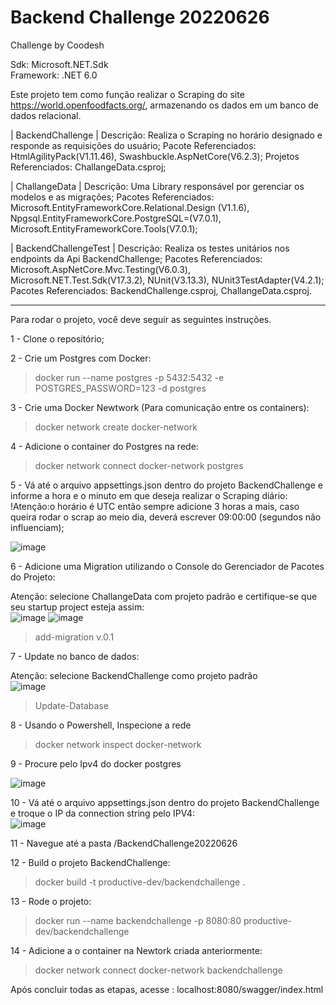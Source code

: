 # Backend Challenge 20220626
Challenge by Coodesh

Sdk: Microsoft.NET.Sdk                                                                                                                                                 
Framework: .NET 6.0

Este projeto tem como função realizar o Scraping do site https://world.openfoodfacts.org/, armazenando os dados em um banco de dados relacional.


| BackendChallenge | 
Descrição: Realiza o Scraping no horário designado e responde as requisições do usuário;
Pacote Referenciados: HtmlAgilityPack(V1.11.46), Swashbuckle.AspNetCore(V6.2.3);
Projetos Referenciados: ChallangeData.csproj;

| ChallangeData |
Descrição: Uma Library responsável por gerenciar os modelos e as migrações;
Pacotes Referenciados: Microsoft.EntityFrameworkCore.Relational.Design (V1.1.6), Npgsql.EntityFrameworkCore.PostgreSQL=(V7.0.1),
Microsoft.EntityFrameworkCore.Tools(V7.0.1);

| BackendChallengeTest |
Descrição: Realiza os testes unitários nos endpoints da Api BackendChallenge;
Pacotes Referenciados: Microsoft.AspNetCore.Mvc.Testing(V6.0.3), Microsoft.NET.Test.Sdk(V17.3.2), NUnit(V3.13.3), NUnit3TestAdapter(V4.2.1);
Pacotes Referenciados: BackendChallenge.csproj, ChallangeData.csproj.

-----------------------------------------------------------------------------------------------------------------------------------------------------------------------
Para rodar o projeto, você deve seguir as seguintes instruções.

1 - Clone o repositório;

2 - Crie um Postgres com Docker:
> docker run --name postgres -p 5432:5432 -e POSTGRES_PASSWORD=123 -d postgres

3 - Crie uma Docker Newtwork (Para comunicação entre os containers):
> docker network create docker-network

4 - Adicione o container do Postgres na rede:
> docker network connect docker-network postgres

5 - Vá até o arquivo appsettings.json dentro do projeto BackendChallenge e informe a hora e o minuto em que deseja realizar o Scraping diário:                             
!Atenção:o horário é UTC então sempre adicione 3 horas a mais, caso queira rodar o scrap ao meio dia, deverá escrever 09:00:00 (segundos não influenciam);           
                                                                                                                                                              
![image](https://user-images.githubusercontent.com/90391201/210363293-2d68adb1-1ee7-4936-b958-ba60c9b656c3.png)

6 - Adicione uma Migration utilizando o Console do Gerenciador de Pacotes do Projeto:

Atenção: selecione ChallangeData com projeto padrão e certifique-se que seu startup project esteja assim:                                                               
![image](https://user-images.githubusercontent.com/90391201/210361264-e4158f92-dcdc-46a1-a108-f0f287c7e6a1.png)
![image](https://user-images.githubusercontent.com/90391201/210436925-e98177cb-e45f-46b9-bbfe-d4d557af40fe.png)
                                                                                                                                                                 
> add-migration v.0.1

7 - Update no banco de dados:

Atenção: selecione BackendChallenge como projeto padrão                                                                                                                                                                                                                                                    
![image](https://user-images.githubusercontent.com/90391201/210361747-21c6453c-2b29-49d1-b6b5-7f42a9b79862.png)
> Update-Database

8 - Usando o Powershell, Inspecione a rede
> docker network inspect docker-network

9 - Procure pelo Ipv4 do docker postgres                                                                                                                             
                                                                                                                                                      
![image](https://user-images.githubusercontent.com/90391201/210358491-2fed7192-ec10-4323-a545-c75c38871b30.png)

10 - Vá até o arquivo appsettings.json dentro do projeto BackendChallenge e troque o IP da connection string pelo IPV4:                                                                                                                                                                                                               
![image](https://user-images.githubusercontent.com/90391201/210363201-a8d35ffa-d178-4abe-b267-0b14fe832156.png)

11 - Navegue até a pasta  /BackendChallenge20220626

12 - Build o projeto BackendChallenge:
> docker build -t productive-dev/backendchallenge .

13 - Rode o projeto:
> docker run --name backendchallenge -p 8080:80  productive-dev/backendchallenge

14  - Adicione a o container na Newtork criada anteriormente:
> docker network connect docker-network backendchallenge

Após concluir todas as etapas, acesse : localhost:8080/swagger/index.html







